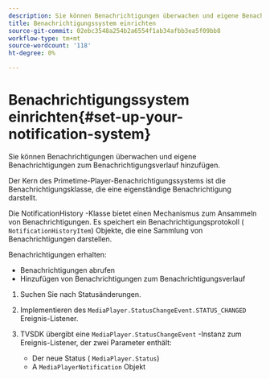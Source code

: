 ```yaml
---
description: Sie können Benachrichtigungen überwachen und eigene Benachrichtigungen zum Benachrichtigungsverlauf hinzufügen.
title: Benachrichtigungssystem einrichten
source-git-commit: 02ebc3548a254b2a6554f1ab34afbb3ea5f09bb8
workflow-type: tm+mt
source-wordcount: '118'
ht-degree: 0%

---
```


# Benachrichtigungssystem einrichten{#set-up-your-notification-system}

Sie können Benachrichtigungen überwachen und eigene Benachrichtigungen zum Benachrichtigungsverlauf hinzufügen.

Der Kern des Primetime-Player-Benachrichtigungssystems ist die Benachrichtigungsklasse, die eine eigenständige Benachrichtigung darstellt.

Die NotificationHistory -Klasse bietet einen Mechanismus zum Ansammeln von Benachrichtigungen. Es speichert ein Benachrichtigungsprotokoll ( `NotificationHistoryItem`) Objekte, die eine Sammlung von Benachrichtigungen darstellen.

Benachrichtigungen erhalten:

* Benachrichtigungen abrufen
* Hinzufügen von Benachrichtigungen zum Benachrichtigungsverlauf

1. Suchen Sie nach Statusänderungen.
1. Implementieren des `MediaPlayer.StatusChangeEvent.STATUS_CHANGED` Ereignis-Listener.
1. TVSDK übergibt eine `MediaPlayer.StatusChangeEvent` -Instanz zum Ereignis-Listener, der zwei Parameter enthält:

   * Der neue Status ( `MediaPlayer.Status`)
   * A `MediaPlayerNotification` Objekt

